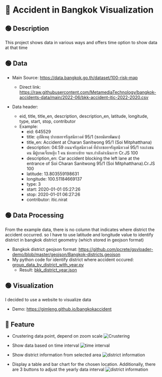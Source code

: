 # :car: Accident in Bangkok Visualization
## :green_circle: Description
This project shows data in various ways and offers time option to show data at that time 

## :green_circle: Data
- Main Source: https://data.bangkok.go.th/dataset/100-risk-map
  - Direct link: https://raw.githubusercontent.com/MetamediaTechnology/bangkok-accidents-data/main/2022-06/bkk-accident-itic-2022-2020.csv
 
- Data header:
  - eid, title, title_en, description, description_en, latitude, longitude, type, start, stop, contributor
  - Example:
    - eid: 645529
    - title: อุบัติเหตุ ปากซอยจรัญสนิทวงศ์ 95/1 (ซอยมิตรพัฒนา)
    - title_en: Accident at Charan Sanitwong 95/1 (Soi Mitphatthana)
    - description: 04:59 ถนนจรัญสนิทวงศ์ ที่ปากซอยจรัญสนิทวงศ์ 95/1 รถเก๋งชนคน มีผู้บาดเจ็บหญิง 1 คน ช่องทางซ้าย จนท.กำลังดำเนินการ Cr.JS 100
    - description_en: Car accident blocking the left lane at the entrance of Soi Charan Sanitwong 95/1 (Soi Mitphatthana).Cr.JS 100
    - latitude: 13.803559198631
    - longitude: 100.51184669137
    - type: 3
    - start: 2020-01-01 05:27:26
    - stop: 2020-01-01 06:27:26
    - contributor: itic.nirat
   
## :green_circle: Data Processing
From the example data, there is no column that indicates where district the accident occurred. so I have to use latitude and longitude value to identify district in bangkok district geometry (which stored in geojson format)

- Bangkok district geojson format: https://github.com/pcrete/gsvloader-demo/blob/master/geojson/Bangkok-districts.geojson
- My python code for identify district where accident occured: [group_data_by_district_with_year.py](https://github.com/gimleng/Accident-in-Bangkok-Visualization/blob/main/pre_data/group_data_by_district_with_year.py)
  - Result: [bkk_district_year.json](https://github.com/gimleng/Accident-in-Bangkok-Visualization/blob/main/pre_data/result/bkk_district_year.json)

## :green_circle: Visualization
I decided to use a website to visualize data

- Demo: https://gimleng.github.io/bangkokaccident

## :game_die: Feature
- Crustering data point, depend on zoom scale
  ![Crustering](https://drive.google.com/uc?id=17I6MQBCpJuzFLOoiSv6sy-lZNDEFfvcf)

- Show data based on time interval
  ![time interval](https://drive.google.com/uc?id=1NPj2Pfs6I2cRWlm3qMdEswoQX6w7GqTD)

- Show district information from selected area
  ![district information](https://drive.google.com/uc?id=1c_st_6V0KIDemmzFXDScYJjMKxSeCcSJ)

- Display a table and bar chart for the chosen location. Additionally, there are 3 buttons to adjust the yearly data interval
  ![district information](https://drive.google.com/uc?id=1jnkF3AgCtaZsL_aqRIUT3XmbSsoUlzt_)
